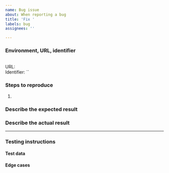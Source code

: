 ```yaml
---
name: Bug issue
about: When reporting a bug
title: 'Fix '
labels: bug
assignees: ''

---
```


<!--
Check the following when creating an issue:
* Did you add a proper title?
  * Start with a verb e.g. _Fix_ or _Update_ (imperative mood)
  * Only a capital at the start of the title (except for brand names e.g. _GitHub_)
  * No punctuation
* Did you add it in the right project ([Development](https://github.com/orgs/Phished-BV/projects/2/views/1))?
* Did you add the correct labels?
-->

### Environment, URL, identifier

<br />URL: 
<br />Identifier: ``

### Steps to reproduce

1. 

### Describe the expected result
<!-- Consider including Notion links, Figma documents, screenshots, videos -->

### Describe the actual result

---

### Testing instructions
<!-- Affected areas and expected result are already described above -->

#### Test data
<!-- Database tables, SQL query to run, sample data to use, environment variables, feature flags, Postman collection, permissions -->

#### Edge cases
<!-- Non-happy paths that should be tested -->
